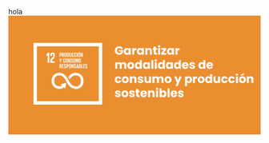 hola
![imagen_alt](https://github.com/pao25-ing/proyecto_FdD/blob/334b861a1cbacc4f10579d3e2123444daf0ea64c/ods12.jpg)
